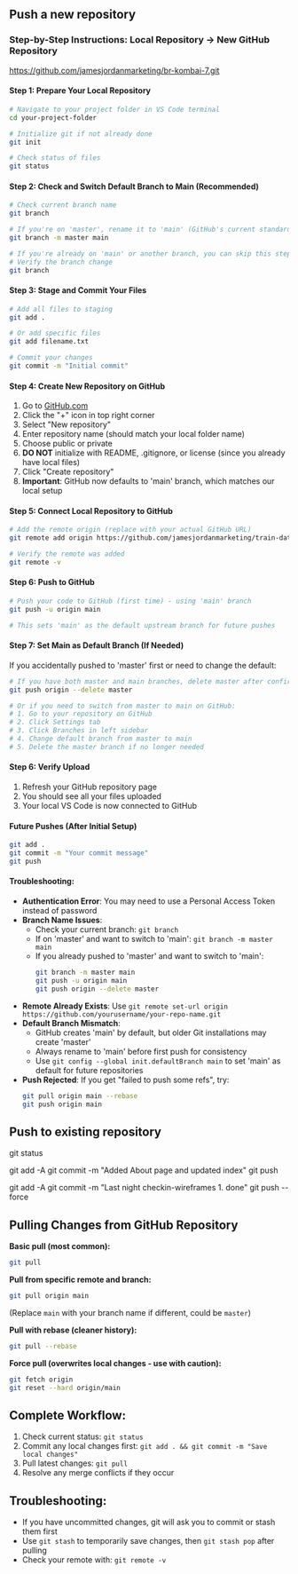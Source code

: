## Push a new repository

### Step-by-Step Instructions: Local Repository → New GitHub Repository
https://github.com/jamesjordanmarketing/br-kombai-7.git


#### Step 1: Prepare Your Local Repository
```bash
# Navigate to your project folder in VS Code terminal
cd your-project-folder

# Initialize git if not already done
git init

# Check status of files
git status
```

#### Step 2: Check and Switch Default Branch to Main (Recommended)
```bash
# Check current branch name
git branch

# If you're on 'master', rename it to 'main' (GitHub's current standard)
git branch -m master main

# If you're already on 'main' or another branch, you can skip this step
# Verify the branch change
git branch
```

#### Step 3: Stage and Commit Your Files
```bash
# Add all files to staging
git add .

# Or add specific files
git add filename.txt

# Commit your changes
git commit -m "Initial commit"
```

#### Step 4: Create New Repository on GitHub
1. Go to [GitHub.com](https://github.com)
2. Click the "+" icon in top right corner
3. Select "New repository"
4. Enter repository name (should match your local folder name)
5. Choose public or private
6. **DO NOT** initialize with README, .gitignore, or license (since you already have local files)
7. Click "Create repository"
8. **Important**: GitHub now defaults to 'main' branch, which matches our local setup

#### Step 5: Connect Local Repository to GitHub
```bash
# Add the remote origin (replace with your actual GitHub URL)
git remote add origin https://github.com/jamesjordanmarketing/train-data.git

# Verify the remote was added
git remote -v
```

#### Step 6: Push to GitHub
```bash
# Push your code to GitHub (first time) - using 'main' branch
git push -u origin main

# This sets 'main' as the default upstream branch for future pushes
```

#### Step 7: Set Main as Default Branch (If Needed)
If you accidentally pushed to 'master' first or need to change the default:
```bash
# If you have both master and main branches, delete master after confirming main is correct
git push origin --delete master

# Or if you need to switch from master to main on GitHub:
# 1. Go to your repository on GitHub
# 2. Click Settings tab
# 3. Click Branches in left sidebar
# 4. Change default branch from master to main
# 5. Delete the master branch if no longer needed
```

#### Step 6: Verify Upload
1. Refresh your GitHub repository page
2. You should see all your files uploaded
3. Your local VS Code is now connected to GitHub

#### Future Pushes (After Initial Setup)
```bash
git add .
git commit -m "Your commit message"
git push
```

#### Troubleshooting:
- **Authentication Error**: You may need to use a Personal Access Token instead of password
- **Branch Name Issues**: 
  - Check your current branch: `git branch`
  - If on 'master' and want to switch to 'main': `git branch -m master main`
  - If you already pushed to 'master' and want to switch to 'main':
    ```bash
    git branch -m master main
    git push -u origin main
    git push origin --delete master
    ```
- **Remote Already Exists**: Use `git remote set-url origin https://github.com/yourusername/your-repo-name.git`
- **Default Branch Mismatch**: 
  - GitHub creates 'main' by default, but older Git installations may create 'master'
  - Always rename to 'main' before first push for consistency
  - Use `git config --global init.defaultBranch main` to set 'main' as default for future repositories
- **Push Rejected**: If you get "failed to push some refs", try:
  ```bash
  git pull origin main --rebase
  git push origin main
  ```


## Push to existing repository
git status

git add -A
git commit -m "Added About page and updated index"
git push

git add -A
git commit -m "Last night checkin-wireframes 1. done"
git push --force

## Pulling Changes from GitHub Repository

**Basic pull (most common):**
```bash
git pull
```

**Pull from specific remote and branch:**
```bash
git pull origin main
```
(Replace `main` with your branch name if different, could be `master`)

**Pull with rebase (cleaner history):**
```bash
git pull --rebase
```

**Force pull (overwrites local changes - use with caution):**
```bash
git fetch origin
git reset --hard origin/main
```

## Complete Workflow:
1. Check current status: `git status`
2. Commit any local changes first: `git add . && git commit -m "Save local changes"`
3. Pull latest changes: `git pull`
4. Resolve any merge conflicts if they occur

## Troubleshooting:
- If you have uncommitted changes, git will ask you to commit or stash them first
- Use `git stash` to temporarily save changes, then `git stash pop` after pulling
- Check your remote with: `git remote -v`